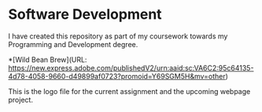 # Software Development
I have created this repository as part of my coursework towards my Programming and Development degree. 


*[Wild Bean Brew](URL: https://new.express.adobe.com/publishedV2/urn:aaid:sc:VA6C2:95c64135-4d78-4058-9660-d49899af0723?promoid=Y69SGM5H&mv=other)

This is the logo file for the current assignment and the upcoming webpage project. 
